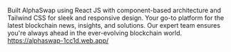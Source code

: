 Built AlphaSwap using React JS with component-based architecture and Tailwind CSS for sleek and responsive design.
Your go-to platform for the latest blockchain news, insights, and solutions.
Our expert team ensures you're always ahead in the ever-evolving blockchain world.
https://alphaswap-1cc1d.web.app/
